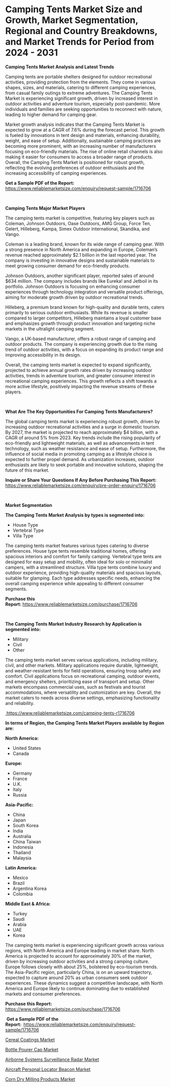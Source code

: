 <p><h1>Camping Tents Market Size and Growth, Market Segmentation, Regional and Country Breakdowns, and Market Trends for Period from 2024 -  2031</h1></p><p><strong>Camping Tents Market Analysis and Latest Trends</strong></p>
<p><p>Camping tents are portable shelters designed for outdoor recreational activities, providing protection from the elements. They come in various shapes, sizes, and materials, catering to different camping experiences, from casual family outings to extreme adventures. The Camping Tents Market is experiencing significant growth, driven by increased interest in outdoor activities and adventure tourism, especially post-pandemic. More individuals and families are seeking opportunities to reconnect with nature, leading to higher demand for camping gear.</p><p>Market growth analysis indicates that the Camping Tents Market is expected to grow at a CAGR of 7.6% during the forecast period. This growth is fueled by innovations in tent design and materials, enhancing durability, weight, and ease of setup. Additionally, sustainable camping practices are becoming more prominent, with an increasing number of manufacturers focusing on eco-friendly materials. The rise of online retail channels is also making it easier for consumers to access a broader range of products. Overall, the Camping Tents Market is positioned for robust growth, reflecting the evolving preferences of outdoor enthusiasts and the increasing accessibility of camping experiences.</p></p>
<p><strong>Get a Sample PDF of the Report:&nbsp;</strong> <a href="https://www.reliablemarketsize.com/enquiry/request-sample/1716706?utm_campaign=1131&utm_medium=2&utm_source=Github&utm_content=ia&utm_term=10102024&utm_id=camping-tents">https://www.reliablemarketsize.com/enquiry/request-sample/1716706</a></p>
<p>&nbsp;</p>
<p><strong>Camping Tents Major Market Players</strong></p>
<p><p>The camping tents market is competitive, featuring key players such as Coleman, Johnson Outdoors, Oase Outdoors, AMG Group, Force Ten, Gelert, Hilleberg, Kampa, Simex Outdoor International, Skandika, and Vango. </p><p>Coleman is a leading brand, known for its wide range of camping gear. With a strong presence in North America and expanding in Europe, Coleman’s revenue reached approximately $2.1 billion in the last reported year. The company is investing in innovative designs and sustainable materials to meet growing consumer demand for eco-friendly products.</p><p>Johnson Outdoors, another significant player, reported sales of around $634 million. The company includes brands like Eureka! and Jetboil in its portfolio. Johnson Outdoors is focusing on enhancing consumer experiences through technology integration and versatile product offerings, aiming for moderate growth driven by outdoor recreational trends.</p><p>Hilleberg, a premium brand known for high-quality and durable tents, caters primarily to serious outdoor enthusiasts. While its revenue is smaller compared to larger competitors, Hilleberg maintains a loyal customer base and emphasizes growth through product innovation and targeting niche markets in the ultralight camping segment.</p><p>Vango, a UK-based manufacturer, offers a robust range of camping and outdoor products. The company is experiencing growth due to the rising trend of outdoor activities, with a focus on expanding its product range and improving accessibility in its design.</p><p>Overall, the camping tents market is expected to expand significantly, projected to achieve annual growth rates driven by increasing outdoor activities, trends in adventure tourism, and greater consumer interest in recreational camping experiences. This growth reflects a shift towards a more active lifestyle, positively impacting the revenue streams of these players.</p></p>
<p>&nbsp;</p>
<p><strong>What Are The Key Opportunities For Camping Tents Manufacturers?</strong></p>
<p><p>The global camping tents market is experiencing robust growth, driven by increasing outdoor recreational activities and a surge in domestic tourism. By 2027, the market is projected to reach approximately $4 billion, with a CAGR of around 5% from 2023. Key trends include the rising popularity of eco-friendly and lightweight materials, as well as advancements in tent technology, such as weather resistance and ease of setup. Furthermore, the influence of social media in promoting camping as a lifestyle choice is expected to further propel demand. As urbanization increases, outdoor enthusiasts are likely to seek portable and innovative solutions, shaping the future of this market.</p></p>
<p><strong>Inquire or Share Your Questions If Any Before Purchasing This Report:</strong> <a href="https://www.reliablemarketsize.com/enquiry/pre-order-enquiry/1716706?utm_campaign=1131&utm_medium=2&utm_source=Github&utm_content=ia&utm_term=10102024&utm_id=camping-tents">https://www.reliablemarketsize.com/enquiry/pre-order-enquiry/1716706</a></p>
<p>&nbsp;</p>
<p><strong>Market Segmentation</strong></p>
<p><strong>The Camping Tents Market Analysis by types is segmented into:</strong></p>
<p><ul><li>House Type</li><li>Vertebral Type</li><li>Villa Type</li></ul></p>
<p><p>The camping tents market features various types catering to diverse preferences. House type tents resemble traditional homes, offering spacious interiors and comfort for family camping. Vertebral type tents are designed for easy setup and mobility, often ideal for solo or minimalist campers, with a streamlined structure. Villa type tents combine luxury and outdoor experience, providing high-quality materials and spacious layouts, suitable for glamping. Each type addresses specific needs, enhancing the overall camping experience while appealing to different consumer segments.</p></p>
<p><strong>Purchase this Report:&nbsp;</strong><a href="https://www.reliablemarketsize.com/purchase/1716706?utm_campaign=1131&utm_medium=2&utm_source=Github&utm_content=ia&utm_term=10102024&utm_id=camping-tents">https://www.reliablemarketsize.com/purchase/1716706</a></p>
<p>&nbsp;</p>
<p><strong>The Camping Tents Market Industry Research by Application is segmented into:</strong></p>
<p><ul><li>Military</li><li>Civil</li><li>Other</li></ul></p>
<p><p>The camping tents market serves various applications, including military, civil, and other markets. Military applications require durable, lightweight, and weather-resistant tents for field operations, ensuring troop safety and comfort. Civil applications focus on recreational camping, outdoor events, and emergency shelters, prioritizing ease of transport and setup. Other markets encompass commercial uses, such as festivals and tourist accommodations, where versatility and customization are key. Overall, the market caters to needs across diverse settings, emphasizing functionality and reliability.</p></p>
<p><a href="https://www.reliablemarketsize.com/camping-tents-r1716706?utm_campaign=1131&utm_medium=2&utm_source=Github&utm_content=ia&utm_term=10102024&utm_id=camping-tents">&nbsp;https://www.reliablemarketsize.com/camping-tents-r1716706</a></p>
<p><strong>In terms of Region, the Camping Tents Market Players available by Region are:</strong></p>
<p>
    <p> <strong> North America: </strong>
        <ul>
            <li>United States</li>
            <li>Canada</li>
        </ul>
        </p> 
    <p> <strong> Europe: </strong>
        <ul>
            <li>Germany</li>
            <li>France</li>
            <li>U.K.</li>
            <li>Italy</li>
            <li>Russia</li>
        </ul>
        </p> 
    <p> <strong> Asia-Pacific: </strong>
        <ul>
            <li>China</li>
            <li>Japan</li>
            <li>South Korea</li>
            <li>India</li>
            <li>Australia</li>
            <li>China Taiwan</li>
            <li>Indonesia</li>
            <li>Thailand</li>
            <li>Malaysia</li>
        </ul>
        </p> 
    <p> <strong> Latin America: </strong>
        <ul>
            <li>Mexico</li>
            <li>Brazil</li>
            <li>Argentina Korea</li>
            <li>Colombia</li>
        </ul>
        </p> 
    <p> <strong> Middle East & Africa: </strong>
        <ul>
            <li>Turkey</li>
            <li>Saudi</li>
            <li>Arabia</li>
            <li>UAE</li>
            <li>Korea</li>
        </ul>
    </p>
    </p>
<p><p>The camping tents market is experiencing significant growth across various regions, with North America and Europe leading in market share. North America is projected to account for approximately 30% of the market, driven by increasing outdoor activities and a strong camping culture. Europe follows closely with about 25%, bolstered by eco-tourism trends. The Asia-Pacific region, particularly China, is on an upward trajectory, expected to capture around 20% as urban consumers seek outdoor experiences. These dynamics suggest a competitive landscape, with North America and Europe likely to continue dominating due to established markets and consumer preferences.</p></p>
<p><strong>Purchase this Report: </strong><a href="https://www.reliablemarketsize.com/purchase/1716706?utm_campaign=1131&utm_medium=2&utm_source=Github&utm_content=ia&utm_term=10102024&utm_id=camping-tents">https://www.reliablemarketsize.com/purchase/1716706</a></p>
<p>&nbsp;<strong>Get a Sample PDF of the Report:&nbsp;&nbsp;</strong><a href="https://www.reliablemarketsize.com/enquiry/request-sample/1716706?utm_campaign=1131&utm_medium=2&utm_source=Github&utm_content=ia&utm_term=10102024&utm_id=camping-tents">https://www.reliablemarketsize.com/enquiry/request-sample/1716706</a></p>
<p><strong></strong></p>
<p><p><a href="https://issuu.com/reportprime-2/docs/cereal-coatings-market-size-2030.pp_d9dd4b1365d9d8?utm_campaign=1131&utm_medium=2&utm_source=Github&utm_content=ia&utm_term=10102024&utm_id=camping-tents">Cereal Coatings Market</a></p><p><a href="https://github.com/rozh43oreder/Market-Research-Report-List-1/blob/main/bottle-pourer-cap-market.md?utm_campaign=1131&utm_medium=2&utm_source=Github&utm_content=ia&utm_term=10102024&utm_id=camping-tents">Bottle Pourer Cap Market</a></p><p><a href="https://www.linkedin.com/pulse/sustainability-trends-airborne-systems-surveillance-radar-y4dee?utm_campaign=1131&utm_medium=2&utm_source=Github&utm_content=ia&utm_term=10102024&utm_id=camping-tents">Airborne Systems Surveillance Radar Market</a></p><p><a href="https://www.linkedin.com/pulse/deep-dive-aircraft-personal-locator-beacon-market-itstrends-5n68e?utm_campaign=1131&utm_medium=2&utm_source=Github&utm_content=ia&utm_term=10102024&utm_id=camping-tents">Aircraft Personal Locator Beacon Market</a></p><p><a href="https://issuu.com/reportprime-2/docs/corn-dry-milling-products-market-si_339f4f70644a28?utm_campaign=1131&utm_medium=2&utm_source=Github&utm_content=ia&utm_term=10102024&utm_id=camping-tents">Corn Dry Milling Products Market</a></p></p>